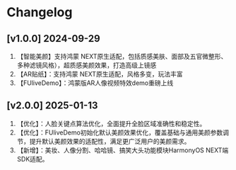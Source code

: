 # Changelog
## [v1.0.0] 2024-09-29
1. 【智能美颜】支持鸿蒙 NEXT原生适配，包括质感美肤、面部及五官微整形、多种滤镜风格），超质感美颜效果，打造高级上镜感
2. 【AR贴纸】：支持鸿蒙 NEXT原生适配，风格多变，玩法丰富
3. 【FUliveDemo】：鸿蒙版AR人像视频特效demo重磅上线

## [v2.0.0] 2025-01-13
1. 【优化】：人脸关键点算法优化，全面提升全脸区域准确性和稳定性。
2. 【优化】：FUliveDemo初始化默认美颜效果优化，覆盖基础与通用美颜参数调节，提升默认美颜效果的适配性，满足更广泛用户的美颜需求。
3. 【新增】：美妆、人像分割、哈哈镜、搞笑大头功能模块HarmonyOS NEXT端 SDK适配。
